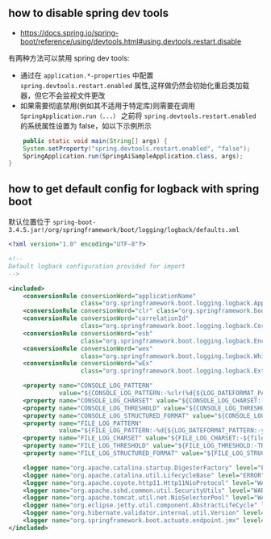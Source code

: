 ## how to disable spring dev tools

- https://docs.spring.io/spring-boot/reference/using/devtools.html#using.devtools.restart.disable

有两种方法可以禁用 spring dev tools:

- 通过在 `application.*-properties` 中配置 `spring.devtools.restart.enabled` 属性,这样做仍然会初始化重启类加载器，但它不会监视文件更改
- 如果需要彻底禁用(例如其不适用于特定库)则需要在调用 `SpringApplication.run（...）` 之前将
  `spring.devtools.restart.enabled` 的系统属性设置为 false，如以下示例所示

```java
    public static void main(String[] args) {
    System.setProperty("spring.devtools.restart.enabled", "false");
    SpringApplication.run(SpringAiSampleApplication.class, args);
}
```

## how to get default config for logback with spring boot

默认位置位于 `spring-boot-3.4.5.jar!/org/springframework/boot/logging/logback/defaults.xml`

```xml
<?xml version="1.0" encoding="UTF-8"?>

<!--
Default logback configuration provided for import
-->

<included>
    <conversionRule conversionWord="applicationName"
                    class="org.springframework.boot.logging.logback.ApplicationNameConverter"/>
    <conversionRule conversionWord="clr" class="org.springframework.boot.logging.logback.ColorConverter"/>
    <conversionRule conversionWord="correlationId"
                    class="org.springframework.boot.logging.logback.CorrelationIdConverter"/>
    <conversionRule conversionWord="esb"
                    class="org.springframework.boot.logging.logback.EnclosedInSquareBracketsConverter"/>
    <conversionRule conversionWord="wex"
                    class="org.springframework.boot.logging.logback.WhitespaceThrowableProxyConverter"/>
    <conversionRule conversionWord="wEx"
                    class="org.springframework.boot.logging.logback.ExtendedWhitespaceThrowableProxyConverter"/>

    <property name="CONSOLE_LOG_PATTERN"
              value="${CONSOLE_LOG_PATTERN:-%clr(%d{${LOG_DATEFORMAT_PATTERN:-yyyy-MM-dd'T'HH:mm:ss.SSSXXX}}){faint} %clr(${LOG_LEVEL_PATTERN:-%5p}){} %clr(${PID:-}){magenta} %clr(--- %esb(){APPLICATION_NAME}%esb{APPLICATION_GROUP}[%15.15t] ${LOG_CORRELATION_PATTERN:-}){faint}%clr(%-40.40logger{39}){cyan} %clr(:){faint} %m%n${LOG_EXCEPTION_CONVERSION_WORD:-%wEx}}"/>
    <property name="CONSOLE_LOG_CHARSET" value="${CONSOLE_LOG_CHARSET:-${file.encoding:-UTF-8}}"/>
    <property name="CONSOLE_LOG_THRESHOLD" value="${CONSOLE_LOG_THRESHOLD:-TRACE}"/>
    <property name="CONSOLE_LOG_STRUCTURED_FORMAT" value="${CONSOLE_LOG_STRUCTURED_FORMAT:-}"/>
    <property name="FILE_LOG_PATTERN"
              value="${FILE_LOG_PATTERN:-%d{${LOG_DATEFORMAT_PATTERN:-yyyy-MM-dd'T'HH:mm:ss.SSSXXX}} ${LOG_LEVEL_PATTERN:-%5p} ${PID:-} --- %esb(){APPLICATION_NAME}%esb{APPLICATION_GROUP}[%t] ${LOG_CORRELATION_PATTERN:-}%-40.40logger{39} : %m%n${LOG_EXCEPTION_CONVERSION_WORD:-%wEx}}"/>
    <property name="FILE_LOG_CHARSET" value="${FILE_LOG_CHARSET:-${file.encoding:-UTF-8}}"/>
    <property name="FILE_LOG_THRESHOLD" value="${FILE_LOG_THRESHOLD:-TRACE}"/>
    <property name="FILE_LOG_STRUCTURED_FORMAT" value="${FILE_LOG_STRUCTURED_FORMAT:-}"/>

    <logger name="org.apache.catalina.startup.DigesterFactory" level="ERROR"/>
    <logger name="org.apache.catalina.util.LifecycleBase" level="ERROR"/>
    <logger name="org.apache.coyote.http11.Http11NioProtocol" level="WARN"/>
    <logger name="org.apache.sshd.common.util.SecurityUtils" level="WARN"/>
    <logger name="org.apache.tomcat.util.net.NioSelectorPool" level="WARN"/>
    <logger name="org.eclipse.jetty.util.component.AbstractLifeCycle" level="ERROR"/>
    <logger name="org.hibernate.validator.internal.util.Version" level="WARN"/>
    <logger name="org.springframework.boot.actuate.endpoint.jmx" level="WARN"/>
</included>

```
